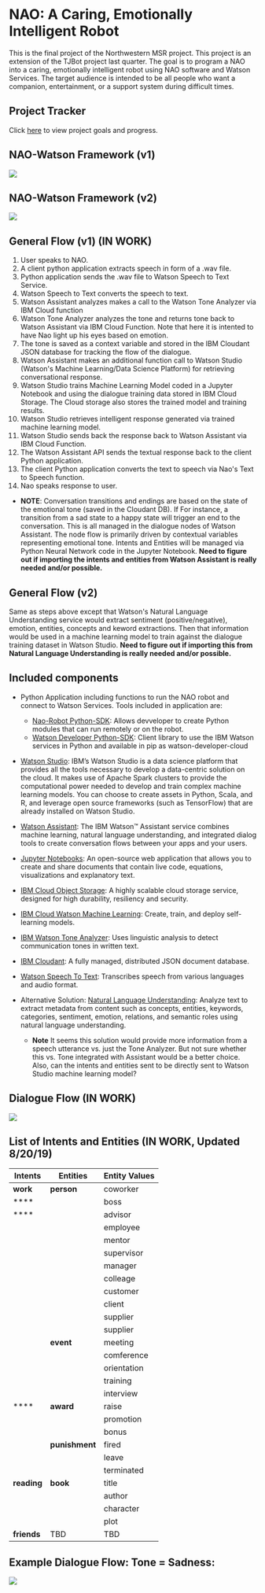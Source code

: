 # NAO: A Caring, Emotionally Intelligent Robot

This is the final project of the Northwestern MSR project. This project is an extension of the TJBot project last quarter. The goal is to program a NAO into a caring, emotionally intelligent robot using NAO software and Watson Services. The target audience is intended to be all people who want a companion, entertainment, or a support system during difficult times.


## Project Tracker

 Click [here](./PROGRESS.MD) to view project goals and progress. 

 ## NAO-Watson Framework (v1)

 ![](images/NAO_Watson_Architecture.png)

 ## NAO-Watson Framework (v2)

 ![](images/NAO_Watson_Architecture_v2.png)

 ## General Flow (v1) (IN WORK)

1. User speaks to NAO.
2. A client python application extracts speech in form of a .wav file. 
3. Python application sends the .wav file to Watson Speech to Text Service.
4. Watson Speech to Text converts the speech to text.
5. Watson Assistant analyzes makes a call to the Watson Tone Analyzer via IBM Cloud function
6. Watson Tone Analyzer analyzes the tone and returns tone back to Watson Assistant via IBM Cloud Function. Note that here it is intented to have Nao light up his eyes based on emotion. 
7. The tone is saved as a context variable and stored in the IBM Cloudant JSON database for tracking the flow of the dialogue. 
8. Watson Assistant makes an additional function call to Watson Studio (Watson's Machine Learning/Data Science Platform) for retrieving conversational response. 
9. Watson Studio trains Machine Learning Model coded in a Jupyter Notebook and using the dialogue training data stored in IBM Cloud Storage. The Cloud storage also stores the trained model and training results.
10. Watson Studio retrieves intelligent response generated via trained machine learning model. 
11. Watson Studio sends back the response back to Watson Assistant via IBM Cloud Function. 
12. The Watson Assistant API sends the textual response back to the client Python application.
13. The client Python application converts the text to speech via Nao's Text to Speech function. 
14. Nao speaks response to user. 
  * **NOTE**: Conversation transitions and endings are based on the state of the emotional tone (saved in the Cloudant DB). If For instance, a transition from a sad state to a happy state will trigger an end to the conversation. This is all managed in the dialogue nodes of Watson Assistant. The node flow is primarily driven by contextual variables representing emotional tone. Intents and Entities will be managed via Python Neural Network code in the Jupyter Notebook. **Need to figure out if importing the intents and entities from Watson Assistant is really needed and/or possible.**


 ## General Flow (v2)
 Same as steps above except that Watson's Natural Language Understanding service would extract sentiment (positive/negative), emotion, entities, concepts and keword extractions. Then that information would be used in a machine learning model to train against the dialogue training dataset in Watson Studio. **Need to figure out if importing this from Natural Language Understanding is really needed and/or possible.**

## Included components

* Python Application including functions to run the NAO robot and connect to Watson Services. Tools included in application are:
  * [Nao-Robot Python-SDK](http://doc.aldebaran.com/2-1/dev/python/index.html): Allows devveloper to create Python modules that can run remotely or on the robot.
  * [Watson Developer Python-SDK](https://github.com/watson-developer-cloud/python-sdk): Client library to use the IBM Watson services in Python and available in pip as watson-developer-cloud

* [Watson Studio](https://cloud.ibm.com/cloud/watson-studio): IBM’s Watson Studio is a data science platform that provides all the tools necessary to develop a data-centric solution on the cloud. It makes use of Apache Spark clusters to provide the computational power needed to develop and train complex machine learning models. You can choose to create assets in Python, Scala, and R, and leverage open source frameworks (such as TensorFlow) that are already installed on Watson Studio. 

* [Watson Assistant](https://cloud.ibm.com/apidocs/assistant): The IBM Watson™ Assistant service combines machine learning, natural language understanding, and integrated dialog tools to create conversation flows between your apps and your users.

* [Jupyter Notebooks](https://jupyter.org/): An open-source web application that allows you to create and share documents that contain live code, equations, visualizations and explanatory text.

* [IBM Cloud Object Storage](https://www.ibm.com/cloud/object-storage?cm_mmc=Search_Google-_-Hybrid+Cloud_Cloud+Platform+Digital-_-WW_NA-_-ibm%20cloud%20storage_e&cm_mmca1=000016GC&cm_mmca2=10007090&cm_mmca7=9021485&cm_mmca8=kwd-358437825807&cm_mmca9=_k_EAIaIQobChMI96b1oJjr4wIVhJ6fCh0wYAm5EAAYASAAEgILTvD_BwE_k_&cm_mmca10=317209285678&cm_mmca11=e&gclid=EAIaIQobChMI96b1oJjr4wIVhJ6fCh0wYAm5EAAYASAAEgILTvD_BwE): A highly scalable cloud storage service, designed for high durability, resiliency and security.

* [IBM Cloud Watson Machine Learning](https://dataplatform.cloud.ibm.com/docs/content/wsj/analyze-data/ml-overview.html): Create, train, and deploy self-learning models.

* [IBM Watson Tone Analyzer](https://cloud.ibm.com/apidocs/tone-analyzer): Uses linguistic analysis to detect communication tones in written text.

* [IBM Cloudant](https://www.ibm.com/cloud/cloudant): A fully managed, distributed JSON document database.

* [Watson Speech To Text](https://www.google.com/search?ei=4oBIXZj2Dca4tQavgL24CQ&q=watson+speech+to+text+API&oq=watson+speech+to+text+API&gs_l=psy-ab.3..0l4j0i22i30l6.2150.2538..2781...0.0..0.89.319.4......0....1..gws-wiz.......0i71j0i67.vwnvoEZLDS0&ved=&uact=5): Transcribes speech from various languages and audio format.

* Alternative Solution: [Natural Language Understanding](https://www.ibm.com/cloud/watson-natural-language-understanding): Analyze text to extract metadata from content such as concepts, entities, keywords, categories, sentiment, emotion, relations, and semantic roles using natural language understanding. 
  * **Note** It seems this solution would provide more information from a speech utterance vs. just the Tone Analyzer. But not sure whether this vs. Tone integrated with Assistant would be a better choice. Also, can the intents and entities sent to be directly sent to Watson Studio machine learning model?

## Dialogue Flow (IN WORK)
![](images/nao_dialogue.png)


## List of Intents and Entities (IN WORK, Updated 8/20/19)

|  **Intents** | **Entities** | **Entity Values** |
| --- | --- | --- |
|  **work** | **person** | coworker |
|  **** |  | boss |
|  **** |  | advisor |
|   |  | employee |
|   |  | mentor |
|   |  | supervisor |
|   |  | manager |
|   |  | colleage |
|   |  | customer |
|   |  | client |
|   |  | supplier |
|   |  | supplier |
|   | **event** | meeting |
|   |  | comference |
|   |  | orientation |
|   |  | training |
|   |  | interview |
|  **** | **award** | raise |
|   |  | promotion |
|   |  | bonus |
|   | **punishment** | fired |
|   |  | leave |
|   |  | terminated |
|  **reading** | **book** | title |
|   |  | author |
|   |  | character |
|   |  | plot |
|  **friends** | TBD | TBD |


## Example Dialogue Flow: Tone = Sadness:

 ![](images/flow1.jpg)






